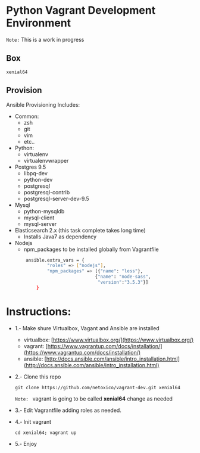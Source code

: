 # Python Vagrant Development Environment

`Note:` This is a work in progress

## Box

`xenial64`

## Provision

Ansible Provisioning Includes:
* Common:
    * zsh
    * git
    * vim
    * etc..
* Python:
    * virtualenv
    * virtualenvwrapper
* Postgres 9.5
    * libpq-dev
    * python-dev
    * postgresql
    * postgresql-contrib
    * postgresql-server-dev-9.5
* Mysql
    * python-mysqldb
    * mysql-client
    * mysql-server
* Elasticsearch 2.x (this task complete takes long time)
    * Installs Java7 as dependency
* Nodejs
    * npm_packages to be installed globally from Vagrantfile
    ```sh
        ansible.extra_vars = {
                "roles" => ["nodejs"],
                "npm_packages" => [{"name": "less"},
                                  {"name": "node-sass",
                                   "version":"3.5.3"}]
            }
    ```
# Instructions:

* 1.- Make shure Virtualbox, Vagant and Ansible are installed
    * virtualbox: [https://www.virtualbox.org/](https://www.virtualbox.org/)
    * vagrant: [https://www.vagrantup.com/docs/installation/](https://www.vagrantup.com/docs/installation/)
    * ansible: [http://docs.ansible.com/ansible/intro_installation.html](http://docs.ansible.com/ansible/intro_installation.html)

* 2.- Clone this repo
    ```
    git clone https://github.com/netoxico/vagrant-dev.git xenial64
    ```
    `Note: ` vagrant is going to be called **xenial64** change as needed
* 3.- Edit Vagrantfile adding roles as needed.
* 4.- Init vagrant
    ```
    cd xenial64; vagrant up
    ```
* 5.- Enjoy
